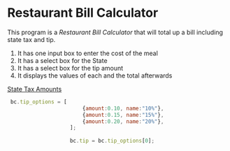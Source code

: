 # Restaurant Bill Calculator

This program is a *Restaurant Bill Calculator* that will total up a bill including state tax and tip.

1. It has one input box to enter the cost of the meal
2. It has a select box for the State
3. It has a select box for the tip amount
4. It displays the values of each and the total afterwards

[State Tax Amounts](https://taxfoundation.org/state-and-local-sales-tax-rates-2016/)

```javascript
 bc.tip_options = [
                        {amount:0.10, name:"10%"},
                        {amount:0.15, name:"15%"},
                        {amount:0.20, name:"20%"},
                    ];
                    
                    bc.tip = bc.tip_options[0];
```